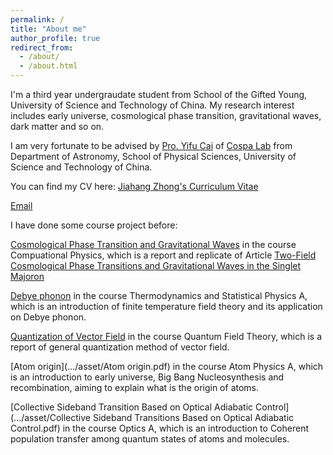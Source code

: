 ```yaml
---
permalink: /
title: "About me"
author_profile: true
redirect_from: 
  - /about/
  - /about.html
---
```


I'm a third year undergraudate student from School of the Gifted Young, University of Science and Technology of China. My research interest includes early universe, cosmological phase transition, gravitational waves, dark matter and so on.

I am very fortunate to be advised by [Pro. Yifu Cai](http://staff.ustc.edu.cn/~yifucai/) of [Cospa Lab](https://cospa.ustc.edu.cn/main.htm) from  Department of Astronomy, School of Physical Sciences, University of Science and Technology of China.

You can find my CV here: [Jiahang Zhong's Curriculum Vitae](.../assets/CV.pdf)

[Email](zjh2369542014@mail.ustc.edu.cn)

I have done some course project before:

[Cosmological Phase Transition and Gravitational Waves](.../asset/.pdf) in the course Compuational Physics, which is a report and replicate of Article [Two-Field Cosmological Phase Transitions and Gravitational Waves in the Singlet Majoron](https://arxiv.org/abs/1804.05835)

[Debye phonon](.../asset/debye.pdf) in the course Thermodynamics and Statistical Physics A, which is an introduction of finite temperature field theory and its application on Debye phonon.

[Quantization of Vector Field]() in the course Quantum Field Theory, which is a report of general quantization method of vector field.

[Atom origin](.../asset/Atom origin.pdf) in the course Atom Physics A, which is an introduction to early universe, Big Bang Nucleosynthesis and recombination, aiming to explain what is the origin of atoms.

[Collective Sideband Transition Based on Optical Adiabatic Control](.../asset/Collective Sideband Transitions Based on Optical Adiabatic Control.pdf) in the course Optics A, which is an introduction to Coherent population transfer among quantum states of atoms and molecules.


